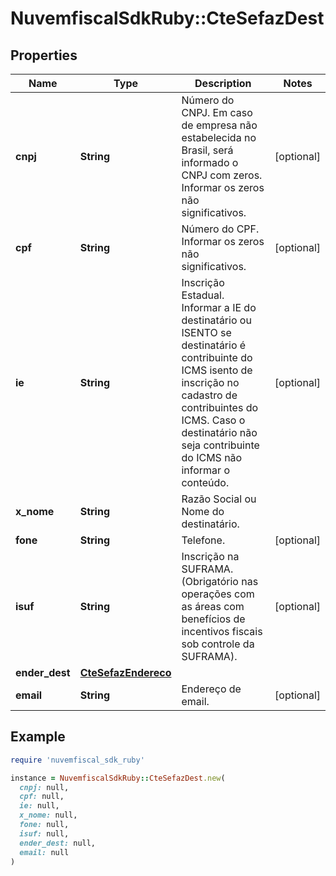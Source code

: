 # NuvemfiscalSdkRuby::CteSefazDest

## Properties

| Name | Type | Description | Notes |
| ---- | ---- | ----------- | ----- |
| **cnpj** | **String** | Número do CNPJ.  Em caso de empresa não estabelecida no Brasil, será informado o CNPJ com zeros.  Informar os zeros não significativos. | [optional] |
| **cpf** | **String** | Número do CPF.  Informar os zeros não significativos. | [optional] |
| **ie** | **String** | Inscrição Estadual.  Informar a IE do destinatário ou ISENTO se destinatário é contribuinte do ICMS isento de inscrição no cadastro de contribuintes do ICMS. Caso o destinatário não seja contribuinte do ICMS não informar o conteúdo. | [optional] |
| **x_nome** | **String** | Razão Social ou Nome do destinatário. |  |
| **fone** | **String** | Telefone. | [optional] |
| **isuf** | **String** | Inscrição na SUFRAMA.  (Obrigatório nas operações com as áreas com benefícios de incentivos fiscais sob controle da SUFRAMA). | [optional] |
| **ender_dest** | [**CteSefazEndereco**](CteSefazEndereco.md) |  |  |
| **email** | **String** | Endereço de email. | [optional] |

## Example

```ruby
require 'nuvemfiscal_sdk_ruby'

instance = NuvemfiscalSdkRuby::CteSefazDest.new(
  cnpj: null,
  cpf: null,
  ie: null,
  x_nome: null,
  fone: null,
  isuf: null,
  ender_dest: null,
  email: null
)
```

